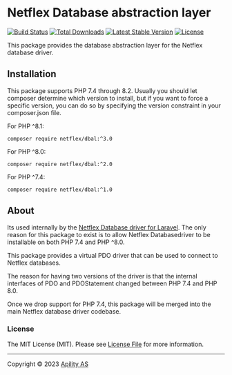# Netflex Database abstraction layer

<p>
<a href="https://github.com/netflex-sdk/dbal/actions"><img src="https://github.com/netflex-sdk/dbal/actions/workflows/static_analysis.yml/badge.svg" alt="Build Status"></a>
<a href="https://packagist.org/packages/netflex/dbal"><img src="https://img.shields.io/packagist/dt/netflex/dbal" alt="Total Downloads"></a>
<a href="https://packagist.org/packages/netflex/dbal"><img src="https://img.shields.io/packagist/v/netflex/dbal" alt="Latest Stable Version"></a>
<a href="https://packagist.org/packages/netflex/dbal"><img src="https://img.shields.io/packagist/l/netflex/dbal" alt="License"></a>
</p>

This package provides the database abstraction layer for the Netflex database driver.

## Installation

This package supports PHP 7.4 through 8.2. Usually you should let composer determine which version to install, but if you want to force a specific version, you can do so by specifying the version constraint in your composer.json file.

For PHP ^8.1:

```
composer require netflex/dbal:^3.0
```

For PHP ^8.0:

```
composer require netflex/dbal:^2.0
```

For PHP ^7.4:

```
composer require netflex/dbal:^1.0
```

## About

Its used internally by the [Netflex Database driver for Laravel](https://github.com/netflex-sdk/database).
The only reason for this package to exist is to allow Netflex Databasedriver to be installable on both PHP 7.4 and PHP ^8.0.

This package provides a virtual PDO driver that can be used to connect to Netflex databases.

The reason for having two versions of the driver is that the internal interfaces of PDO and PDOStatement changed between PHP 7.4 and PHP 8.0.

Once we drop support for PHP 7.4, this package will be merged into the main Netflex database driver codebase.

### License

The MIT License (MIT). Please see [License File](LICENSE) for more information.

---

Copyright © 2023 [Apility AS](https://www.apility.no/)
